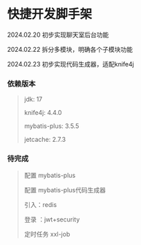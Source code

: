 # 快捷开发脚手架

2024.02.20 初步实现聊天室后台功能

2024.02.22 拆分多模块，明确各个子模块功能

2024.02.23 初步实现代码生成器，适配knife4j

### 依赖版本

> jdk: 17 
> 
> knife4j: 4.4.0
> 
> mybatis-plus: 3.5.5
> 
> jetcache: 2.7.3
> 
>

### 待完成

> 配置 mybatis-plus
> 
> 配置 mybatis-plus代码生成器
> 
> 引入：redis
> 
> 登录 ：jwt+security
> 
> 定时任务 xxl-job